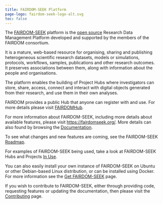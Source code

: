 ```yaml
---
title: FAIRDOM-SEEK Platform
page-logo: fairdom-seek-logo-alt.svg
toc: false
---
```


The [FAIRDOM-SEEK](https://fairdomseek.org/) platform is the [open source](https://github.com/seek4science/seek) Research Data Management Platform developed and
supported by the members of the FAIRDOM consortium.

It is a mature, web-based resource for organising,
sharing and publishing heterogeneous scientific research datasets, models or simulations, protocols, workflows, samples, publications and other research outcomes.
It preserves associations between them, along with information about the people and organisations.


The platform enables the building of Project Hubs where investigators can store, share, access, connect and interact with digital objects generated from their research,
and use them in their own analyses.

FAIRDOM provides a public Hub that anyone can register with and use. For more details please visit [FAIRDOMHub](/fairdomhub).

For more information about FAIRDOM-SEEK, including more details about available features, please visit <https://fairdomseek.org/>.
More details can also found by browsing the [Documentation](https://docs.seek4science.org).

To see what changes and new features are coming, see the FAIRDOM-SEEK [Roadmap](https://docs.seek4science.org/tech/roadmap.html).

For examples of FAIRDOM-SEEK being used, take a look at FAIRDOM-SEEK Hubs and Projects [In Use](/fairdom_in_use).

You can also easily install your own instance of FAIRDOM-SEEK on Ubuntu or other Debian-based Linux distribution, or can be
installed using Docker. For more information see the [Get FAIRDOM-SEEK](https://docs.seek4science.org/get-seek.html) page.

If you wish to contribute to FAIRDOM-SEEK, either through providing code, requesting features or updating the documentation, then please
visit the [Contributing](https://docs.seek4science.org/contributing.html) page.
